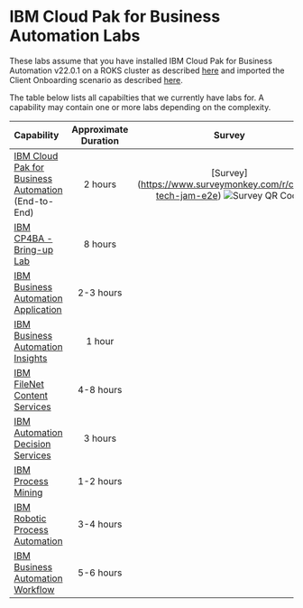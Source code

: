 # IBM Cloud Pak for Business Automation Labs

These labs assume that you have installed IBM Cloud Pak for Business Automation v22.0.1 on a ROKS cluster as described [here](https://github.com/IBM/cp4ba-rapid-deployment/) and imported the Client Onboarding scenario as described [here](https://github.com/IBM/cp4ba-client-onboarding-scenario/tree/main/22.0.1).

The table below lists all capabilties that we currently have labs for. A capability may contain one or more labs depending on the complexity.

| Capability                                                   | Approximate Duration | Survey |
| :----------------------------------------------------------- | :------------------: | :-----: |
| [IBM Cloud Pak for Business Automation](IBM%20Cloud%20Pak%20for%20Business%20Automation%20(End-to-End)) (End-to-End) |       2 hours        | [Survey] (https://www.surveymonkey.com/r/cp4ba-tech-jam-e2e) ![Survey QR Code](/survey/survey_QR_code_cp4ba-tech-jam-e2e) |
| [IBM CP4BA - Bring-up Lab](Bring-up)                         |       8 hours       | |
| [IBM Business Automation Application](Business%20Automation%20Application) |      2-3 hours       | |
| [IBM Business Automation Insights](Business%20Automation%20Insights) |        1 hour        | |
| [IBM FileNet Content Services](Content)                       |      4-8 hours       | |
| [IBM Automation Decision Services](Decisions)                |       3 hours        | |
| [IBM Process Mining](Process%20Mining)                       |      1-2 hours       | |
| [IBM Robotic Process Automation](Robotic%20Process%20Automation) |      3-4 hours       | |
| [IBM Business Automation Workflow](Workflow)                 |      5-6 hours       | |

